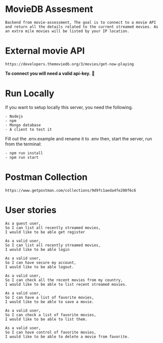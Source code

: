 # MovieDB Assesment
    Backend from movie-assessment, The goal is to connect to a movie API and return all the details related to the current streamed movies. As an extra mile movies will be listed by your IP location.

# External movie API
    https://developers.themoviedb.org/3/movies/get-now-playing
**To connect you will need a valid api-key.** 🧨

# Run Locally
If you want to setup locally this server, you need the following.

    - Nodejs
    - npm
    - Mongo database
    - A client to test it

Fill out the .env.example and rename it to .env then, start the server, run from the terminal:

    - npm run install
    - npm run start

# Postman Collection
    https://www.getpostman.com/collections/9d9fc1aeda4fe200f6c6

# User stories
```
As a guest user,
So I can list all recently streamed movies,
I would like to be able get register

As a valid user,
So I can list all recently streamed movies,
I would like to be able login

As a valid user,
So I can have secure my account,
I would like to be able logout.

As a valid user,
So I can check all the recent movies from my country,
I would like to be able to list recent streamed movies.

As a valid user,
So I can have a list of favorite movies,
I would like to be able to save a movie.

As a valid user,
So I can check a list of favorite movies,
I would like to be able to list them.

As a valid user,
So I can have control of favorite movies,
I would like to be able to delete a movie from favorite.

```
